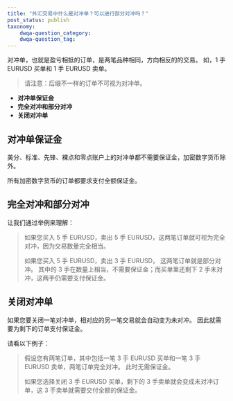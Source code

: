 ```yaml
---
title: "外汇交易中什么是对冲单？可以进行部分对冲吗？"
post_status: publish
taxonomy:
    dwqa-question_category:
    dwqa-question_tag:
---
```


对冲单，也就是盈亏相抵的订单，是两笔品种相同，方向相反的的交易。 如，1 手 EURUSD 买单和 1 手 EURUSD 卖单。

> 请注意：后缀不一样的订单不可视为对冲单。

- **对冲单保证金**
- **完全对冲和部分对冲**
- **关闭对冲单**

## **对冲单保证金**

美分、标准、先锋、裸点和零点账户上的对冲单都不需要保证金，加密数字货币除外。

所有加密数字货币的订单都要求支付全额保证金。

## **完全对冲和部分对冲**

让我们通过举例来理解：

> 如果您买入 5 手 EURUSD，卖出 5 手 EURUSD，这两笔订单就可视为完全对冲，因为交易数量完全相当。
> 
> 如果您买入 5 手 EURUSD，卖出 3 手 EURUSD， 这两笔订单就是部分对冲。 其中的 3 手在数量上相当，不需要保证金；而买单里还剩下 2 手未对冲，这两手仍需要支付保证金。

## **关闭对冲单**

如果您要关闭一笔对冲单，相对应的另一笔交易就会自动变为未对冲。 因此就需要为剩下的订单支付保证金。

请看以下例子：

> 假设您有两笔订单，其中包括一笔 3 手 EURUSD 买单和一笔 3 手 EURUSD 卖单，两笔订单完全对冲。 此时无需保证金。
> 
> 如果您选择关闭 3 手 EURUSD 买单，剩下的 3 手卖单就会变成未对冲订单，这 3 手卖单就需要交付全额的保证金。
